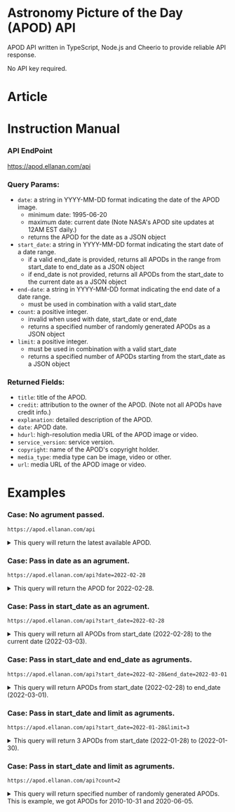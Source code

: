 # Astronomy Picture of the Day (APOD) API

APOD API written in TypeScript, Node.js and Cheerio to provide reliable API response.

No API key required.

# Article

# Instruction Manual

### API EndPoint

https://apod.ellanan.com/api

### Query Params:

- `date`: a string in YYYY-MM-DD format indicating the date of the APOD image.
  - minimum date: 1995-06-20
  - maximum date: current date (Note NASA's APOD site updates at 12AM EST daily.)
  - returns the APOD for the date as a JSON object
- `start_date`: a string in YYYY-MM-DD format indicating the start date of a date range.
  - if a valid end_date is provided, returns all APODs in the range from start_date to end_date as a JSON object
  - if end_date is not provided, returns all APODs from the start_date to the current date as a JSON object
- `end-date`: a string in YYYY-MM-DD format indicating the end date of a date range.
  - must be used in combination with a valid start_date
- `count`: a positive integer.
  - invalid when used with date, start_date or end_date
  - returns a specified number of randomly generated APODs as a JSON object
- `limit`: a positive integer.
  - must be used in combination with a valid start_date
  - returns a specified number of APODs starting from the start_date as a JSON object

### Returned Fields:

- `title`: title of the APOD.
- `credit`: attribution to the owner of the APOD. (Note not all APODs have credit info.)
- `explanation`: detailed description of the APOD.
- `date`: APOD date.
- `hdurl`: high-resolution media URL of the APOD image or video.
- `service_version`: service version.
- `copyright`: name of the APOD's copyright holder.
- `media_type`: media type can be image, video or other.
- `url`: media URL of the APOD image or video.

# Examples

### Case: No agrument passed.

`https://apod.ellanan.com/api`

<details><summary>This query will return the latest available APOD.</summary>
<p>

```javascript
{
"title": "Spiral Galaxy NGC 2841",
"explanation": "A mere 46 million light-years distant, spiral galaxy NGC 2841 can be found in the northern constellation of Ursa Major. This deep view of the gorgeous island universe was captured during 32 clear nights in November, December 2021 and January 2022. It shows off a striking yellow nucleus, galactic disk, and faint outer regions. Dust lanes, small star-forming regions, and young star clusters are embedded in the patchy, tightly wound spiral arms. In contrast, many other spirals exhibit grand, sweeping arms with large star-forming regions. NGC 2841 has a diameter of over 150,000 light-years, even larger than our own Milky Way. X-ray images suggest that resulting winds and stellar explosions create plumes of hot gas extending into a halo around NGC 2841.",
"date": "2022-03-03",
"hdurl": "https://apod.nasa.gov/apod/image/2203/NGC2841_20220114_72H.jpg",
"service_version": "v1",
"copyright": "Vitali Pelenjow",
"media_type": "image",
"url": "https://apod.nasa.gov/apod/image/2203/NGC2841_20220114_72H_1024.jpg"
}
```

</p>
</details>

<p></p>

### Case: Pass in date as an agrument.

`https://apod.ellanan.com/api?date=2022-02-28`

<details><summary>This query will return the APOD for 2022-02-28.</summary>
<p>

```javascript
{
"title": "Direct Projection: The Moon in My Hands",
"explanation": "You don't have to look through a telescope to know where it's pointing. Allowing the telescope to project its image onto a large surface can be useful because it dilutes the intense brightness of very bright sources. Such dilution is useful for looking at the Sun, for example during a solar eclipse. In the featured single-exposure image, though, it is a too-bright full moon that is projected. This February full moon occurred two weeks ago and is called the Snow Moon by some northern cultures. The projecting instrument is the main 62-centimeter telescope at the Saint-Véran Observatory high in the French Alps. Seeing a full moon directly is easier because it is not too bright, although you won't see this level of detail. Your next chance will occur on March 17.",
"date": "2022-02-28",
"hdurl": "https://apod.nasa.gov/apod/image/2202/MoonHands_Graphy_960.jpg",
"service_version": "v1",
"copyright": "Jeff Graphy",
"media_type": "image",
"url": "https://apod.nasa.gov/apod/image/2202/MoonHands_Graphy_960.jpg"
}
```

</p>
</details>

<p></p>

### Case: Pass in start_date as an agrument.

`https://apod.ellanan.com/api?start_date=2022-02-28`

<details><summary>This query will return all APODs from start_date (2022-02-28) to the current date (2022-03-03).</summary>
<p>

```javascript
[
  {
    title: 'Direct Projection: The Moon in My Hands',
    explanation:
      "You don't have to look through a telescope to know where it's pointing. Allowing the telescope to project its image onto a large surface can be useful because it dilutes the intense brightness of very bright sources. Such dilution is useful for looking at the Sun, for example during a solar eclipse. In the featured single-exposure image, though, it is a too-bright full moon that is projected. This February full moon occurred two weeks ago and is called the Snow Moon by some northern cultures. The projecting instrument is the main 62-centimeter telescope at the Saint-Véran Observatory high in the French Alps. Seeing a full moon directly is easier because it is not too bright, although you won't see this level of detail. Your next chance will occur on March 17.",
    date: '2022-02-28',
    hdurl: 'https://apod.nasa.gov/apod/image/2202/MoonHands_Graphy_960.jpg',
    service_version: 'v1',
    copyright: 'Jeff Graphy',
    media_type: 'image',
    url: 'https://apod.nasa.gov/apod/image/2202/MoonHands_Graphy_960.jpg',
  },
  {
    title: 'Dueling Bands in the Night',
    explanation:
      'What are these two bands in the sky? The more commonly seen band is the one on the right and is the central band of our Milky Way galaxy. Our Sun orbits in the disk of this spiral galaxy, so that from inside, this disk appears as a band of comparable brightness all the way around the sky. The Milky Way band can also be seen all year -- if out away from city lights. The less commonly seem band, on the left, is zodiacal light -- sunlight reflected from dust orbiting the Sun in our Solar System. Zodiacal light is brightest near the Sun and so is best seen just before sunrise or just after sunset. On some evenings in the north, particularly during the months of March and April, this ribbon of zodiacal light can appear quite prominent after sunset. It was determined only this century that zodiacal dust was mostly expelled by comets that have passed near Jupiter. Only on certain times of the year will the two bands be seen side by side, in parts of the sky, like this. The featured image, including the Andromeda galaxy and a meteor, was captured in late January over a frozen lake in Kanding, Sichuan, China.',
    date: '2022-03-01',
    hdurl: 'https://apod.nasa.gov/apod/image/2203/DuelingBands_Dai_2000.jpg',
    service_version: 'v1',
    copyright: 'Jeff Dai (TWAN)',
    media_type: 'image',
    url: 'https://apod.nasa.gov/apod/image/2203/DuelingBands_Dai_960.jpg',
  },
  {
    title: 'Record Prominence Imaged by Solar Orbiter',
    credit: 'Solar Orbiter, EUI Team, ESA & NASA; h/t: Bum-Suk Yeom',
    explanation:
      "What's happened to our Sun? Last month, it produced the largest prominence ever imaged together with a complete solar disk. The record image, featured, was captured in ultraviolet light by the Sun-orbiting Solar Orbiter spacecraft. A quiescent solar prominence is a cloud of hot gas held above the Sun's surface by the Sun's magnetic field. This solar prominence was huge -- spanning a length rivaling the diameter of the Sun itself. Solar prominences may erupt unpredictably and expel hot gas into the Solar System via a Coronal Mass Ejection (CME). When a CME strikes the Earth and its magnetosphere, bright auroras may occur. This prominence did produce a CME, but it was directed well away from the Earth. Although surely related to the Sun's changing magnetic field, the energy mechanism that creates and sustains a solar prominence remains a topic of research.",
    date: '2022-03-02',
    hdurl:
      'https://apod.nasa.gov/apod/image/2203/SunEruption_SolarOrbiter_960.jpg',
    service_version: 'v1',
    media_type: 'image',
    url: 'https://apod.nasa.gov/apod/image/2203/SunEruption_SolarOrbiter_960.jpg',
  },
  {
    title: 'Spiral Galaxy NGC 2841',
    explanation:
      'A mere 46 million light-years distant, spiral galaxy NGC 2841 can be found in the northern constellation of Ursa Major. This deep view of the gorgeous island universe was captured during 32 clear nights in November, December 2021 and January 2022. It shows off a striking yellow nucleus, galactic disk, and faint outer regions. Dust lanes, small star-forming regions, and young star clusters are embedded in the patchy, tightly wound spiral arms. In contrast, many other spirals exhibit grand, sweeping arms with large star-forming regions. NGC 2841 has a diameter of over 150,000 light-years, even larger than our own Milky Way. X-ray images suggest that resulting winds and stellar explosions create plumes of hot gas extending into a halo around NGC 2841.',
    date: '2022-03-03',
    hdurl: 'https://apod.nasa.gov/apod/image/2203/NGC2841_20220114_72H.jpg',
    service_version: 'v1',
    copyright: 'Vitali Pelenjow',
    media_type: 'image',
    url: 'https://apod.nasa.gov/apod/image/2203/NGC2841_20220114_72H_1024.jpg',
  },
];
```

</p>
</details>

<p></p>

### Case: Pass in start_date and end_date as agruments.

`https://apod.ellanan.com/api?start_date=2022-02-28&end_date=2022-03-01`

<details><summary>This query will return APODs from start_date (2022-02-28) to end_date (2022-03-01).</summary>
<p>

```javascript
[
  {
    title: 'Direct Projection: The Moon in My Hands',
    explanation:
      "You don't have to look through a telescope to know where it's pointing. Allowing the telescope to project its image onto a large surface can be useful because it dilutes the intense brightness of very bright sources. Such dilution is useful for looking at the Sun, for example during a solar eclipse. In the featured single-exposure image, though, it is a too-bright full moon that is projected. This February full moon occurred two weeks ago and is called the Snow Moon by some northern cultures. The projecting instrument is the main 62-centimeter telescope at the Saint-Véran Observatory high in the French Alps. Seeing a full moon directly is easier because it is not too bright, although you won't see this level of detail. Your next chance will occur on March 17.",
    date: '2022-02-28',
    hdurl: 'https://apod.nasa.gov/apod/image/2202/MoonHands_Graphy_960.jpg',
    service_version: 'v1',
    copyright: 'Jeff Graphy',
    media_type: 'image',
    url: 'https://apod.nasa.gov/apod/image/2202/MoonHands_Graphy_960.jpg',
  },
  {
    title: 'Dueling Bands in the Night',
    explanation:
      'What are these two bands in the sky? The more commonly seen band is the one on the right and is the central band of our Milky Way galaxy. Our Sun orbits in the disk of this spiral galaxy, so that from inside, this disk appears as a band of comparable brightness all the way around the sky. The Milky Way band can also be seen all year -- if out away from city lights. The less commonly seem band, on the left, is zodiacal light -- sunlight reflected from dust orbiting the Sun in our Solar System. Zodiacal light is brightest near the Sun and so is best seen just before sunrise or just after sunset. On some evenings in the north, particularly during the months of March and April, this ribbon of zodiacal light can appear quite prominent after sunset. It was determined only this century that zodiacal dust was mostly expelled by comets that have passed near Jupiter. Only on certain times of the year will the two bands be seen side by side, in parts of the sky, like this. The featured image, including the Andromeda galaxy and a meteor, was captured in late January over a frozen lake in Kanding, Sichuan, China.',
    date: '2022-03-01',
    hdurl: 'https://apod.nasa.gov/apod/image/2203/DuelingBands_Dai_2000.jpg',
    service_version: 'v1',
    copyright: 'Jeff Dai (TWAN)',
    media_type: 'image',
    url: 'https://apod.nasa.gov/apod/image/2203/DuelingBands_Dai_960.jpg',
  },
];
```

</p>
</details>

<p></p>

### Case: Pass in start_date and limit as agruments.

`https://apod.ellanan.com/api?start_date=2022-01-28&limit=3`

<details><summary>This query will return 3 APODs from start_date (2022-01-28) to (2022-01-30).</summary>
<p>

```javascript
[
  {
    title: 'Western Moon, Eastern Sea',
    explanation:
      "The Mare Orientale, Latin for Eastern Sea, is one of the most striking large scale lunar features. The youngest of the large lunar impact basins it's very difficult to see from an earthbound perspective. Still, taken during a period of favorable tilt, or libration of the lunar nearside, the Eastern Sea can be found near top center in this sharp telescopic view, extremely foreshortened along the Moon's western edge. Formed by the impact of an asteroid over 3 billion years ago and nearly 1000 kilometers across, the impact basin's concentric circular features are ripples in the lunar crust. But they are a little easier to spot in more direct images of the region taken from lunar orbit. So why is the Eastern Sea at the Moon's western edge? The Mare Orientale lunar feature was named before 1961. That's when the convention labeling east and west on lunar maps was reversed.",
    date: '2022-01-28',
    hdurl:
      'https://apod.nasa.gov/apod/image/2201/Mare_Orientale_Nov_27_2021_TGlenn_fullsize.jpg',
    service_version: 'v1',
    copyright: 'Tom Glenn',
    media_type: 'image',
    url: 'https://apod.nasa.gov/apod/image/2201/Mare_Orientale_Nov_27_2021_TGlenn_1024.jpg',
  },
  {
    title: 'The Fornax Cluster of Galaxies',
    explanation:
      'Named for the southern constellation toward which most of its galaxies can be found, the Fornax Cluster is one of the closest clusters of galaxies. About 62 million light-years away, it is almost 20 times more distant than our neighboring Andromeda Galaxy, and only about 10 percent farther than the better known and more populated Virgo Galaxy Cluster. Seen across this two degree wide field-of-view, almost every yellowish splotch on the image is an elliptical galaxy in the Fornax cluster. Elliptical galaxies NGC 1399 and NGC 1404 are the dominant, bright cluster members toward the upper left (but not the spiky foreground stars). A standout barred spiral galaxy NGC 1365 is visible on the lower right as a prominent Fornax cluster member.',
    date: '2022-01-29',
    hdurl: 'https://apod.nasa.gov/apod/image/2201/FornaxC1_FB.jpg',
    service_version: 'v1',
    copyright: 'Marco Lorenzi, Angus Lau, Tommy Tse',
    media_type: 'image',
    url: 'https://apod.nasa.gov/apod/image/2201/FornaxC1_FB1024.jpg',
  },
  {
    title: 'A Solar Prominence from SOHO',
    credit: 'NASA, ESA, SOHO-EIT Consortium',
    explanation:
      'How can gas float above the Sun? Twisted magnetic fields arching from the solar surface can trap ionized gas, suspending it in huge looping structures. These majestic plasma arches are seen as prominences above the solar limb. In 1999, this dramatic and detailed image was recorded by the Extreme ultraviolet Image Telescope (EIT) on board the space-based SOHO observatory in the light emitted by ionized Helium. It shows hot plasma escaping into space as a fiery prominence breaks free from magnetic confinement a hundred thousand kilometers above the Sun. These awesome events bear watching as they can affect communications and power systems over 100 million kilometers away on planet Earth. In late 2020 our Sun passed the solar minimum of its 11-year cycle and is now showing increased surface activity.',
    date: '2022-01-30',
    hdurl: 'https://apod.nasa.gov/apod/image/2201/sunprom3_soho_2100.jpg',
    service_version: 'v1',
    media_type: 'image',
    url: 'https://apod.nasa.gov/apod/image/2201/sunprom3_soho_960.jpg',
  },
];
```

</p>
</details>

<p></p>

### Case: Pass in start_date and limit as agruments.

`https://apod.ellanan.com/api?count=2`

<details><summary>This query will return specified number of randomly generated APODs. This is example, we got APODs for 2010-10-31 and 2020-06-05. </summary>
<p>

```javascript
[
  {
    title: 'Halloween and the Ghost Head Nebula',
    credit:
      'Mohammad Heydari-Malayeri (Observatoire de Paris) et al., ESA, NASA',
    explanation:
      "Halloween's origin is ancient and astronomical. Since the fifth century BC, Halloween has been celebrated as a cross-quarter day, a day halfway between an equinox (equal day / equal night) and a solstice (minimum day / maximum night in the northern hemisphere). With a modern calendar, however, the real cross-quarter day will occur next week. Another cross-quarter day is Groundhog's Day. Halloween's modern celebration retains historic roots in dressing to scare away the spirits of the dead. Perhaps a fitting tribute to this ancient holiday is this view of the Ghost Head Nebula taken with the Hubble Space Telescope. Similar to the icon of a fictional ghost, NGC 2080 is actually a star forming region in the Large Magellanic Cloud, a satellite galaxy of our own Milky Way Galaxy. The Ghost Head Nebula spans about 50 light-years and is shown in representative colors.",
    date: '2010-10-31',
    hdurl: 'https://apod.nasa.gov/apod/image/1010/ngc2080_hst_big.jpg',
    service_version: 'v1',
    media_type: 'image',
    url: 'https://apod.nasa.gov/apod/image/1010/ngc2080_hst.jpg',
  },
  {
    title: 'Dragon over Central Park',
    explanation:
      "Still bathed in sunlight the International Space Station (ISS) arced through this Manhattan evening sky on May 30. Moving left to right, its bright trail was captured in this composite image with a series of 5 second long exposures. Stars left short trails and lights were reflected in still waters looking toward the north across the Central Park reservoir. Chasing the ISS in low Earth orbit the Crew Dragon spacecraft dubbed Endeavour also left a trail through that urban night. Seen about 6 hours after its launch the spacecraft's faint trail appears above the ISS, shown in the inset just as the two approached the bank of clouds at the right. Dragon Endeavour docked successfully with the ISS about nineteen hours after reaching orbit.",
    date: '2020-06-05',
    hdurl:
      'https://apod.nasa.gov/apod/image/2006/SHonda_ISS-Dragon-NY-0530.jpg',
    service_version: 'v1',
    copyright: 'Stan Honda',
    media_type: 'image',
    url: 'https://apod.nasa.gov/apod/image/2006/SHonda_ISS-Dragon-NY-0530_1024.jpg',
  },
];
```

</p>
</details>
